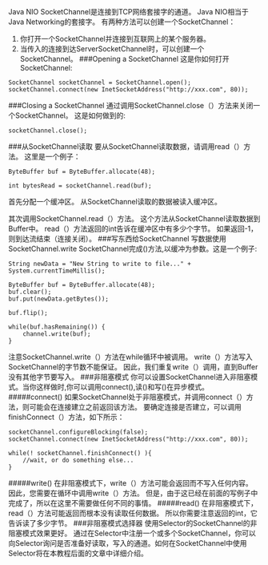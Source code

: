 Java NIO SocketChannel是连接到TCP网络套接字的通道。 Java NIO相当于Java Networking的套接字。 有两种方法可以创建一个SocketChannel：
1. 你打开一个SocketChannel并连接到互联网上的某个服务器。
2. 当传入的连接到达ServerSocketChannel时，可以创建一个SocketChannel。
###Opening a SocketChannel
这是你如何打开SocketChannel:
```
SocketChannel socketChannel = SocketChannel.open();
socketChannel.connect(new InetSocketAddress("http://xxx.com", 80));
```
###Closing a SocketChannel
通过调用SocketChannel.close（）方法来关闭一个SocketChannel。 这是如何做到的:
```
socketChannel.close();  
```
###从SocketChannel读取
要从SocketChannel读取数据，请调用read（）方法。 这里是一个例子：
```
ByteBuffer buf = ByteBuffer.allocate(48);

int bytesRead = socketChannel.read(buf);
```
首先分配一个缓冲区。 从SocketChannel读取的数据被读入缓冲区。

其次调用SocketChannel.read（）方法。 这个方法从SocketChannel读取数据到Buffer中。 read（）方法返回的int告诉在缓冲区中有多少个字节。 如果返回-1，则到达流结束（连接关闭）。
###写东西给SocketChannel
写数据使用SocketChannel.write SocketChannel完成()方法,以缓冲为参数。这是一个例子:
```
String newData = "New String to write to file..." + System.currentTimeMillis();

ByteBuffer buf = ByteBuffer.allocate(48);
buf.clear();
buf.put(newData.getBytes());

buf.flip();

while(buf.hasRemaining()) {
    channel.write(buf);
}
```
注意SocketChannel.write（）方法在while循环中被调用。 write（）方法写入SocketChannel的字节数不能保证。 因此，我们重复write（）调用，直到Buffer没有其他字节要写入。
###非阻塞模式
你可以设置SocketChannel进入非阻塞模式。当你这样做时,你可以调用connect(),读()和写()在异步模式。
#####connect()
如果SocketChannel处于非阻塞模式，并调用connect（）方法，则可能会在连接建立之前返回该方法。 要确定连接是否建立，可以调用finishConnect（）方法，如下所示：
```
socketChannel.configureBlocking(false);
socketChannel.connect(new InetSocketAddress("http://xxx.com", 80));

while(! socketChannel.finishConnect() ){
    //wait, or do something else...    
}
```
#####write()
在非阻塞模式下，write（）方法可能会返回而不写入任何内容。 因此，您需要在循环中调用write（）方法。 但是，由于这已经在前面的写例子中完成了，所以在这里不需要做任何不同的事情。
#####read()
在非阻塞模式下，read（）方法可能返回而根本没有读取任何数据。 所以你需要注意返回的int，它告诉读了多少字节。
###非阻塞模式选择器
使用Selector的SocketChannel的非阻塞模式效果更好。 通过在Selector中注册一个或多个SocketChannel，你可以向Selector询问是否准备好读取，写入的通道。如何在SocketChannel中使用Selector将在本教程后面的文章中详细介绍。
